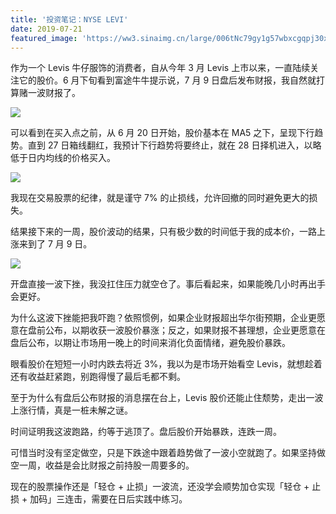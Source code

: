 ```yaml
---
title: '投资笔记：NYSE LEVI'
date: 2019-07-21
featured_image: 'https://ww3.sinaimg.cn/large/006tNc79gy1g57wbxcgqpj30xc0do3zm.jpg'
---
```


作为一个 Levis 牛仔服饰的消费者，自从今年 3 月 Levis 上市以来，一直陆续关注它的股价。6 月下旬看到富途牛牛提示说，7 月 9 日盘后发布财报，我自然就打算赌一波财报了。

<!-- more -->

![](https://ww2.sinaimg.cn/large/006tNc79gy1g57vhcgz6sj30y50hxgps.jpg)

可以看到在买入点之前，从 6 月 20 日开始，股价基本在 MA5 之下，呈现下行趋势。直到 27 日箱线翻红，我预计下行趋势将要终止，就在 28 日择机进入，以略低于日内均线的价格买入。

![](https://ww1.sinaimg.cn/large/006tNc79gy1g57voxlwkpj30w80k2whe.jpg)

我现在交易股票的纪律，就是谨守 7% 的止损线，允许回撤的同时避免更大的损失。

结果接下来的一周，股价波动的结果，只有极少数的时间低于我的成本价，一路上涨来到了 7 月 9 日。

![](https://ww1.sinaimg.cn/large/006tNc79gy1g57vu64aeoj30w80k2n3a.jpg)

开盘直接一波下挫，我没扛住压力就空仓了。事后看起来，如果能晚几小时再出手会更好。

为什么这波下挫能把我吓跑？依照惯例，如果企业财报超出华尔街预期，企业更愿意在盘前公布，以期收获一波股价暴涨；反之，如果财报不甚理想，企业更愿意在盘后公布，以期让市场用一晚上的时间来消化负面情绪，避免股价暴跌。

眼看股价在短短一小时内跌去将近 3%，我以为是市场开始看空 Levis，就想趁着还有收益赶紧跑，别跑得慢了最后毛都不剩。

至于为什么有盘后公布财报的消息摆在台上，Levis 股价还能止住颓势，走出一波上涨行情，真是一桩未解之谜。

时间证明我这波跑路，约等于逃顶了。盘后股价开始暴跌，连跌一周。

可惜当时没有坚定做空，只是下跌途中跟着趋势做了一波小空就跑了。如果坚持做空一周，收益是会比财报之前持股一周要多的。

现在的股票操作还是「轻仓 + 止损」一波流，还没学会顺势加仓实现「轻仓 + 止损 + 加码」三连击，需要在日后实践中练习。
